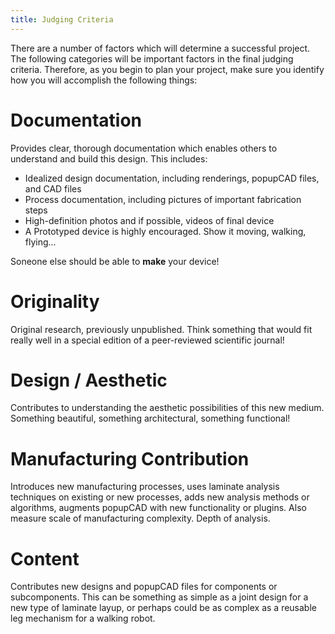 ```yaml
---
title: Judging Criteria
---
```

There are a number of factors which will determine a successful project.  The following categories will be important factors in the final judging criteria.  Therefore, as you begin to plan your project, make sure you identify how you will accomplish the following things:

Documentation
=============
Provides clear, thorough documentation which enables others to understand and build this design.  This includes:

* Idealized design documentation, including renderings, popupCAD files, and CAD files
* Process documentation, including pictures of important fabrication steps
* High-definition photos and if possible, videos of final device
* A Prototyped device is highly encouraged. Show it moving, walking, flying...

Soneone else should be able to **make** your device!

Originality
===========
Original research, previously unpublished. Think something that would fit really well in a special edition of a peer-reviewed scientific journal!

Design / Aesthetic
==================
Contributes to understanding the aesthetic possibilities of this new medium.  Something beautiful, something architectural, something functional!

Manufacturing Contribution
==========================
Introduces new manufacturing processes, uses laminate analysis techniques on existing or new processes, adds new analysis methods or algorithms, augments popupCAD with new functionality or plugins.  Also measure scale of manufacturing complexity. Depth of analysis.

Content
=======
Contributes new designs and popupCAD files for components or subcomponents.  This can be something as simple as a joint design for a new type of laminate layup, or perhaps could be as complex as a reusable leg mechanism for a walking robot.

<!--
| Category | Point Valuation |
|:-|-:|
| Originality / Scientific Contribution | 20 |
| Design / Aesthetic | 20 |
| Manufacturing Contribution | 20 |
| Content | 15 |
| Documentation | 25 |
-->
